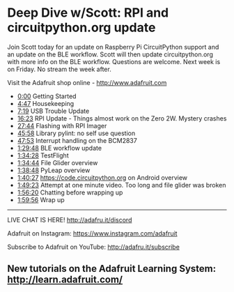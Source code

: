# Deep Dive w/Scott: RPI and circuitpython.org update

Join Scott today for an update on Raspberry Pi CircuitPython support and an update on the BLE workflow. Scott will then update circuitpython.org with more info on the BLE workflow. Questions are welcome. Next week is on Friday. No stream the week after.

Visit the Adafruit shop online - http://www.adafruit.com

- [0:00](https://www.youtube.com/watch?v=LkYn9_HwPUE&t=0) Getting Started
- [4:47](https://www.youtube.com/watch?v=LkYn9_HwPUE&t=287) Housekeeping
- [7:19](https://www.youtube.com/watch?v=LkYn9_HwPUE&t=439) USB Trouble Update
- [16:23](https://www.youtube.com/watch?v=LkYn9_HwPUE&t=983) RPI Update - Things almost work on the Zero 2W. Mystery crashes
- [27:44](https://www.youtube.com/watch?v=LkYn9_HwPUE&t=1664) Flashing with RPI Imager
- [45:58](https://www.youtube.com/watch?v=LkYn9_HwPUE&t=2758) Library pylint: no self use question
- [47:53](https://www.youtube.com/watch?v=LkYn9_HwPUE&t=2873) Interrupt handling on the BCM2837
- [1:29:48](https://www.youtube.com/watch?v=LkYn9_HwPUE&t=5388) BLE workflow update
- [1:34:28](https://www.youtube.com/watch?v=LkYn9_HwPUE&t=5668) TestFlight
- [1:34:44](https://www.youtube.com/watch?v=LkYn9_HwPUE&t=5684) File Glider overview
- [1:38:48](https://www.youtube.com/watch?v=LkYn9_HwPUE&t=5928) PyLeap overview
- [1:40:27](https://www.youtube.com/watch?v=LkYn9_HwPUE&t=6027) https://code.circuitpython.org on Android overview
- [1:49:23](https://www.youtube.com/watch?v=LkYn9_HwPUE&t=6563) Attempt at one minute video. Too long and file glider was broken
- [1:56:20](https://www.youtube.com/watch?v=LkYn9_HwPUE&t=6980) Chatting before wrapping up
- [1:59:56](https://www.youtube.com/watch?v=LkYn9_HwPUE&t=7196) Wrap up

-----------------------------------------
LIVE CHAT IS HERE! http://adafru.it/discord

Adafruit on Instagram: https://www.instagram.com/adafruit

Subscribe to Adafruit on YouTube: http://adafru.it/subscribe

New tutorials on the Adafruit Learning System: http://learn.adafruit.com/
-----------------------------------------
